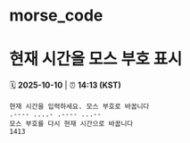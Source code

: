 # morse_code
# 현재 시간을 모스 부호 표시
<!-- MORSE_TIME_START -->
🗓️ **2025-10-10** | ⏰ **14:13 (KST)**

```
현재 시간을 입력하세요. 모스 부호로 바꿉니다
.---- ....- .---- ...--
모스 부호를 다시 현재 시간으로 바꿉니다
1413
```
<!-- MORSE_TIME_END -->
